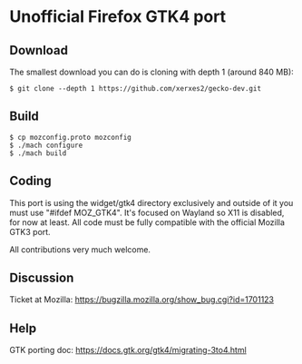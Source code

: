 # Unofficial Firefox GTK4 port

## Download
The smallest download you can do is cloning with depth 1 (around 840 MB):
```
$ git clone --depth 1 https://github.com/xerxes2/gecko-dev.git
```

## Build
```
$ cp mozconfig.proto mozconfig
$ ./mach configure
$ ./mach build
```

## Coding
This port is using the widget/gtk4 directory exclusively and outside of it you must use "#ifdef MOZ_GTK4".
It's focused on Wayland so X11 is disabled, for now at least. All code must be fully compatible with the
official Mozilla GTK3 port.

All contributions very much welcome.

## Discussion
Ticket at Mozilla: https://bugzilla.mozilla.org/show_bug.cgi?id=1701123

## Help
GTK porting doc: https://docs.gtk.org/gtk4/migrating-3to4.html

